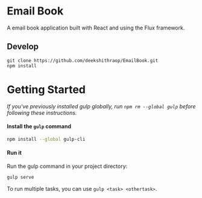 #  Email Book
A  email book application built with React and using the Flux framework.

## Develop

```
git clone https://github.com/deekshithraop/EmailBook.git
npm install
```

# Getting Started

*If you've previously installed gulp globally, run `npm rm --global gulp` before following these instructions.*

#### Install the `gulp` command

```sh
npm install --global gulp-cli
```

#### Run it

Run the gulp command in your project directory:

```sh
gulp serve
```

To run multiple tasks, you can use `gulp <task> <othertask>`.


